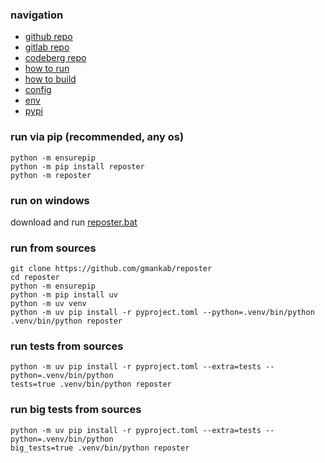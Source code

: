 ### navigation

- [github repo](https://github.com/gmankab/reposter)
- [gitlab repo](https://gitlab.com/gmanka/reposter)
- [codeberg repo](https://codeberg.org/gmanka/reposter)
- [how to run](https://github.com/gmankab/reposter/blob/main/other/docs/run.md)
- [how to build](https://github.com/gmankab/reposter/blob/main/other/docs/build.md)
- [config](https://github.com/gmankab/reposter/blob/main/other/docs/config.md)
- [env](https://github.com/gmankab/reposter/blob/main/other/docs/env.md)
- [pypi](https://pypi.org/project/reposter)

### run via pip (recommended, any os)

```
python -m ensurepip
python -m pip install reposter
python -m reposter
```

### run on windows

download and run [reposter.bat](https://gitlab.com/gmanka/reposter/-/raw/main/other/launcher/reposter.bat?inline=false)

### run from sources

```shell
git clone https://github.com/gmankab/reposter
cd reposter
python -m ensurepip
python -m pip install uv
python -m uv venv
python -m uv pip install -r pyproject.toml --python=.venv/bin/python
.venv/bin/python reposter
```

### run tests from sources

```shell
python -m uv pip install -r pyproject.toml --extra=tests --python=.venv/bin/python
tests=true .venv/bin/python reposter
```

### run big tests from sources

```shell
python -m uv pip install -r pyproject.toml --extra=tests --python=.venv/bin/python
big_tests=true .venv/bin/python reposter
```

